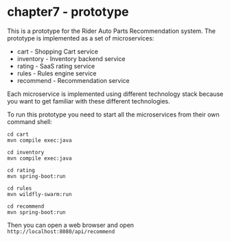 chapter7 - prototype
====================

This is a prototype for the Rider Auto Parts Recommendation system.
The prototype is implemented as a set of microservices:

- cart - Shopping Cart service
- inventory - Inventory backend service
- rating - SaaS rating service
- rules - Rules engine service
- recommend - Recommendation service

Each microservice is implemented using different technology stack because you want to get familiar with these different technologies.

To run this prototype you need to start all the microservices from their own command shell:

    cd cart
    mvn compile exec:java
    
    cd inventory
    mvn compile exec:java
    
    cd rating
    mvn spring-boot:run
    
    cd rules
    mvn wildfly-swarm:run
    
    cd recommend
    mvn spring-boot:run
    
Then you can open a web browser and open `http://localhost:8080/api/recommend`

